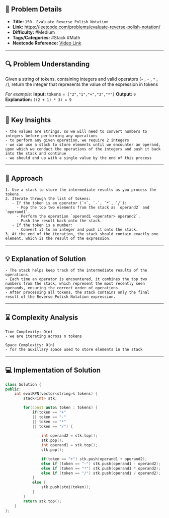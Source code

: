 ## 📝 Problem Details

- **Title:** `150. Evaluate Reverse Polish Notation`
- **Link:** https://leetcode.com/problems/evaluate-reverse-polish-notation/
- **Difficulty:** #Medium 
- **Tags/Categories:** #Stack #Math 
- **Neetcode Reference:** [Video Link](https://www.youtube.com/watch?v=iu0082c4HDE&t)

---

## 🔍 Problem Understanding

Given a string of tokens, containing integers and valid operators (`+` , `-` , `*` , `/`), return the integer that represents the value of the expression in tokens

*For example:*
**Input:** tokens =` ["2","1","+","3","*"]`
**Output:** `9`
**Explanation:** `((2 + 1) * 3) = 9`

---

## 🎯 Key Insights

```
- the values are strings, so we will need to convert numbers to integers before performing any operations
- to perform any given operation, we require 2 integers
- we can use a stack to store elements until we encounter an operand, upon which we conduct the operations of the integers and push it back into the stack and continue
- we should end up with a single value by the end of this process
```

---

## 🔑 Approach

```
1. Use a stack to store the intermediate results as you process the tokens.
2. Iterate through the list of tokens:
   - If the token is an operator (`+`, `-`, `*`, `/`):
     - Pop the top two elements from the stack as `operand2` and `operand1`.
     - Perform the operation `operand1 <operator> operand2`.
     - Push the result back onto the stack.
   - If the token is a number:
     - Convert it to an integer and push it onto the stack.
3. At the end of the iteration, the stack should contain exactly one element, which is the result of the expression.

```

---

## 💡 Explanation of Solution

```
- The stack helps keep track of the intermediate results of the operations.
- Each time an operator is encountered, it combines the top two numbers from the stack, which represent the most recently seen operands, ensuring the correct order of operations.
- After processing all tokens, the stack contains only the final result of the Reverse Polish Notation expression.
```

---

## ⌛ Complexity Analysis

```
Time Complexity: O(n)
- we are iterating across n tokens

Space Complexity: O(n)
- for the auxillary space used to store elements in the stack
```

---
## 💻 Implementation of Solution

```cpp
class Solution {
public:
    int evalRPN(vector<string>& tokens) {
        stack<int> stk;

        for(const auto& token : tokens) {
            if(token == "+"
            || token == "-"
            || token == "*"
            || token == "/") {
                
                int operand2 = stk.top();
                stk.pop();
                int operand1 = stk.top();
                stk.pop();

                if(token == "+") stk.push(operand1 + operand2);
                else if (token == "-") stk.push(operand1 - operand2);
                else if (token == "*") stk.push(operand1 * operand2);
                else if (token == "/") stk.push(operand1 / operand2);
            }
            else {
                stk.push(stoi(token));
            }
        }
        return stk.top();
    }
};
```